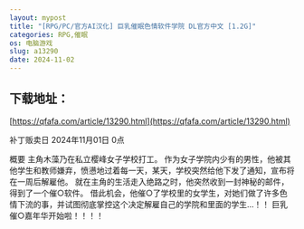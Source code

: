 ```yaml
---
layout: mypost
title: "[RPG/PC/官方AI汉化] 巨乳催眠色情软件学院 DL官方中文 [1.2G]"
categories: RPG,催眠
os: 电脑游戏
slug: a13290
date: 2024-11-02
---
```


## 下载地址：

[https://qfafa.com/article/13290.html](https://qfafa.com/article/13290.html)

补丁贩卖日 2024年11月01日 0点

概要
主角木藻乃在私立樱峰女子学校打工。
作为女子学院内少有的男性，他被其他学生和教师嫌弃，愤懑地过着每一天，某天，学校突然给他下发了通知，宣布将在一周后解雇他。
就在主角的生活走入绝路之时，他突然收到一封神秘的邮件，得到了一个催○软件。
借此机会，他催○了学校里的女学生，对她们做了许多色情下流的事，并试图彻底掌控这个决定解雇自己的学院和里面的学生…！！
巨乳催○嘉年华开始啦！！！！